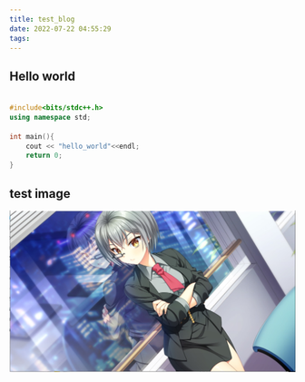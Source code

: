 ```yaml
---
title: test_blog
date: 2022-07-22 04:55:29
tags:
---
```



## Hello world
```c++

#include<bits/stdc++.h>
using namespace std;

int main(){
    cout << "hello_world"<<endl;
    return 0;
}


```

## test image
![try](/images/try.jpg)